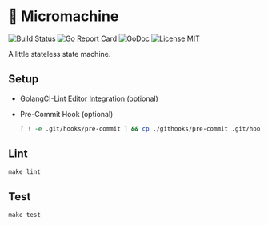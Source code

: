 # 🚗 Micromachine

[![Build Status](https://github.com/MrDaar/micromachine/workflows/build/badge.svg)](https://github.com/MrDaar/micromachine/actions)
[![Go Report Card](https://goreportcard.com/badge/github.com/MrDaar/micromachine)](https://goreportcard.com/report/github.com/MrDaar/micromachine)
[![GoDoc](https://img.shields.io/badge/godoc-reference-blue.svg?style=flat)](https://godoc.org/github.com/MrDaar/micromachine)
[![License MIT](https://img.shields.io/badge/license-MIT-lightgrey.svg?style=flat)](https://github.com/MrDaar/micromachine/blob/master/LICENSE)

A little stateless state machine.

## Setup

- [GolangCI-Lint Editor Integration](https://github.com/golangci/golangci-lint#editor-integration) (optional)
- Pre-Commit Hook (optional)

    ```bash
    [ ! -e .git/hooks/pre-commit ] && cp ./githooks/pre-commit .git/hooks/pre-commit
    ```

## Lint

```
make lint
```

## Test

```
make test
```

